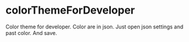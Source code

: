 # colorThemeForDeveloper
Color theme for developer. Color are in json. Just open json settings and past color. And save.
